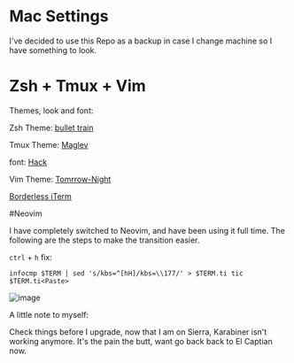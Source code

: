 # Mac Settings

I've decided to use this Repo as a backup in case I change machine so I have something to look.

# Zsh + Tmux + Vim

Themes, look and font:

Zsh Theme: [bullet train](https://github.com/caiogondim/bullet-train-oh-my-zsh-theme)

Tmux Theme: [Maglev](https://github.com/caiogondim/maglev)

font: [Hack](http://sourcefoundry.org/hack/)

Vim Theme: [Tomrrow-Night](https://github.com/chriskempson/tomorrow-theme)

<a href="https://github.com/jaredculp/iterm2-borderless-padding">Borderless iTerm</a>

#Neovim

I have completely switched to Neovim, and have been using it full time. The following are the steps to make the transition easier.

`ctrl` + `h` fix:

`infocmp $TERM | sed 's/kbs=^[hH]/kbs=\\177/' > $TERM.ti
tic $TERM.ti<Paste>`

![image](https://github.com/yifanchen/dotfiles/blob/master/vim.jpg "my zsh + tmux + vim")

A little note to myself:

Check things before I upgrade, now that I am on Sierra, Karabiner isn't working anymore. It's the pain the butt, want go back back to El Captian now.
